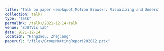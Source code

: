 ```yaml
---
title: "Talk on paper <em>&quot;Motion Browser: Visualizing and Understanding Complex Upper Limb Movement Under Obstetrical Brachial Plexus Injuries.&quot;</em>"
collection: talks
type: "Talk"
permalink: /talks/2021-12-14-talk
venue: "ZJUTVis Lab"
date: 2021-12-14
location: "Hangzhou, Zhejiang"
paperurl: "/files/GroupMeetingReport202012.pptx"
---            
```



